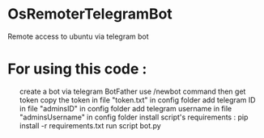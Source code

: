 # OsRemoterTelegramBot
Remote access to ubuntu via telegram bot

# For using this code :
<ol>
create a bot via  telegram BotFather use /newbot command then get token
copy the token in file "token.txt" in config folder
add telegram ID in file "adminsID" in config folder
add telegram username in file "adminsUsername" in config folder
install script's requirements : pip install -r requirements.txt
run script bot.py    
</ol>
